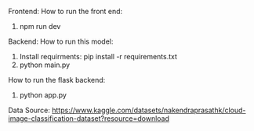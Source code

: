Frontend:
  How to run the front end:
  1. npm run dev

Backend: 
  How to run this model: 
  1. Install requirments: pip install -r requirements.txt
  2. python main.py

  How to run the flask backend:
  1. python app.py


Data Source:
https://www.kaggle.com/datasets/nakendraprasathk/cloud-image-classification-dataset?resource=download